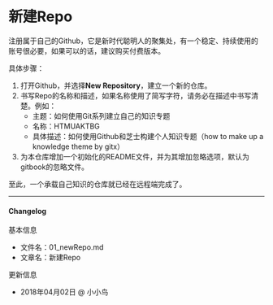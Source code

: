 # 新建Repo

注册属于自己的Github，它是新时代聪明人的聚集处，有一个稳定、持续使用的账号很必要，如果可以的话，建议购买付费版本。

具体步骤：

1. 打开Github，并选择**New Repository**，建立一个新的仓库。
2. 书写Repo的名称和描述，如果名称使用了简写字符，请务必在描述中书写清楚。例如：
   - 主题：如何使用Git系列建立自己的知识专题
   - 名称：HTMUAKTBG
   - 具体描述：如何使用Github和芝士构建个人知识专题（how to make up a knowledge theme by gitx）
3. 为本仓库增加一个初始化的README文件，并为其增加忽略选项，默认为gitbook的忽略文件。

至此，一个承载自己知识的仓库就已经在远程端完成了。

----



#### Changelog

基本信息

- 文件名：01_newRepo.md
- 文章名：新建Repo

更新信息

- 2018年04月02日 @ 小小鸟